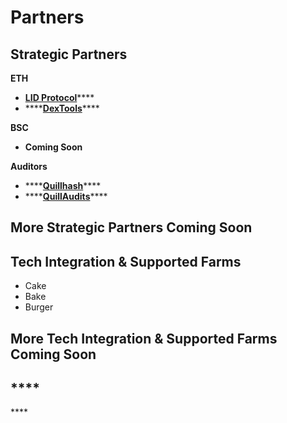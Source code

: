 # Partners

## Strategic Partners

**ETH**

* [**LID Protocol**](https://www.lid.sh/)\*\*\*\*
* \*\*\*\*[**DexTools**](https://www.dextools.io/)\*\*\*\*

**BSC**

* **Coming Soon**

**Auditors**

* \*\*\*\*[**Quillhash**](https://www.quillhash.com/)\*\*\*\*
* \*\*\*\*[**QuillAudits**](https://audits.quillhash.com/smart-contract-audit)\*\*\*\*

## **More Strategic Partners Coming Soon**

## **Tech Integration & Supported Farms**

* Cake
* Bake
* Burger

## **More** Tech Integration & Supported Farms **Coming Soon**



## \*\*\*\*

\*\*\*\*

